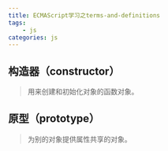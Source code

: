 ```yaml
---
title: ECMAScript学习之terms-and-definitions
tags:
    - js
categories: js
---
```

## 构造器（constructor）
> 用来创建和初始化对象的函数对象。

## 原型（prototype）
> 为别的对象提供属性共享的对象。